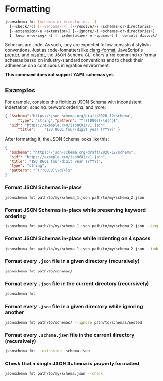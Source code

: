 Formatting
==========

```sh
jsonschema fmt [schemas-or-directories...]
  [--check/-c] [--verbose/-v] [--resolve/-r <schemas-or-directories> ...]
  [--extension/-e <extension>] [--ignore/-i <schemas-or-directories>] 
  [--keep-ordering/-k] [--indentation/-n <spaces>] [--default-dialect/-d <uri>]
```

Schemas are code. As such, they are expected follow consistent stylistic
conventions.  Just as code-formatters like
[clang-format](https://clang.llvm.org/docs/ClangFormat.html), JavaScript's
[prettier](https://prettier.io/), and
[rustfmt](https://github.com/rust-lang/rustfmt), the JSON Schema CLI offers a
`fmt` command to format schemas based on industry-standard conventions and to
check their adherence on a continuous integration environment.

**This command does not support YAML schemas yet.**

Examples
--------

For example, consider this fictitious JSON Schema with inconsistent
indentation, spacing, keyword ordering, and more:

```json
{ "$schema":"https://json-schema.org/draft/2020-12/schema",
      "type": "string","pattern": "^(?!0000)\\d{4}$",
  "$id": "https://example.com/iso8601/v1.json",
      "title":    "ISO 8601 four-digit year (YYYY)" }
```

After formatting it, the JSON Schema looks like this:

```json
{
  "$schema": "https://json-schema.org/draft/2020-12/schema",
  "$id": "https://example.com/iso8601/v1.json",
  "title": "ISO 8601 four-digit year (YYYY)",
  "type": "string",
  "pattern": "^(?!0000)\\d{4}$"
}
```

### Format JSON Schemas in-place

```sh
jsonschema fmt path/to/my/schema_1.json path/to/my/schema_2.json
```

### Format JSON Schemas in-place while preserving keyword ordering

```sh
jsonschema fmt path/to/my/schema_1.json path/to/my/schema_2.json --keep-ordering
```

### Format JSON Schemas in-place while indenting on 4 spaces

```sh
jsonschema fmt path/to/my/schema_1.json path/to/my/schema_2.json --indentation 4
```

### Format every `.json` file in a given directory (recursively)

```sh
jsonschema fmt path/to/schemas/
```

### Format every `.json` file in the current directory (recursively)

```sh
jsonschema fmt
```

### Format every `.json` file in a given directory while ignoring another

```sh
jsonschema fmt path/to/schemas/ --ignore path/to/schemas/nested
```

### Format every `.schema.json` file in the current directory (recursively)

```sh
jsonschema fmt --extension .schema.json
```

### Check that a single JSON Schema is properly formatted

```sh
jsonschema fmt path/to/my/schema.json --check
```
